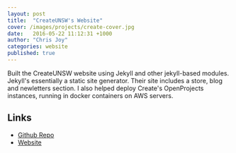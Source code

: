 ```yaml
---
layout: post
title:  "CreateUNSW's Website"
cover: /images/projects/create-cover.jpg
date:   2016-05-22 11:12:31 +1000
author: "Chris Joy"
categories: website
published: true
---
```


Built the CreateUNSW website using Jekyll and other jekyll-based modules. Jekyll's essentially a static site generator. Their site includes a store, blog and newletters section. I also helped deploy Create's OpenProjects instances, running in docker containers on AWS servers.

## Links
- [Github Repo](https://github.com/CreateUNSW/createunsw.github.io)
- [Website](http://www.createunsw.com.au)